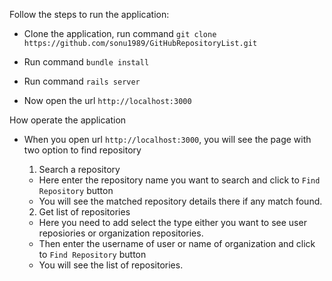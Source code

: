 Follow the steps to run the application:

* Clone the application, run command `git clone https://github.com/sonu1989/GitHubRepositoryList.git`

* Run command `bundle install`

* Run command `rails server`

* Now open the url `http://localhost:3000`

How operate the application

* When you open url  `http://localhost:3000`, you will see the page with two option to find repository
  
  1) Search a repository 
  * Here enter the repository name you want to search and click to `Find Repository` button
  * You will see the matched repository details there if any match found.
  
  2) Get list of repositories
  * Here you need to add select the type either you want to see user reposiories or organization repositories.
  * Then enter the username of user or name of organization and click to `Find Repository` button
  * You will see the list of repositories.

